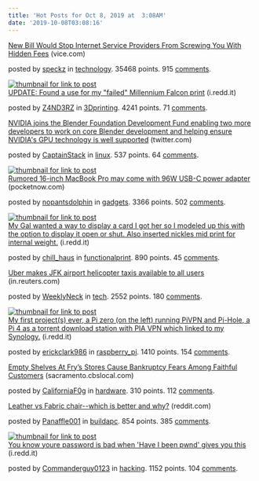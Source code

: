 ```yaml
---
title: 'Hot Posts for Oct 8, 2019 at  3:08AM'
date: '2019-10-08T03:08:16'
---
```

<article><div><a href='https://www.vice.com/en_us/article/j57ddb/new-bill-would-stop-internet-service-providers-from-screwing-you-with-hidden-fees'>New Bill Would Stop Internet Service Providers From Screwing You With Hidden Fees</a> (vice.com)<p>posted by <a href='https://www.reddit.com/user/speckz'>speckz</a> in <a href='https://www.reddit.com/r/technology'>technology</a>. 35468 points. 915 <a href='https://www.reddit.com/r/technology/comments/deikwo/new_bill_would_stop_internet_service_providers/'>comments</a>.</p></div></article>

<article><a href='https://i.redd.it/9406zjn1p4r31.jpg'><img src='https://b.thumbs.redditmedia.com/CqDbb7MN_yQ7L9TvKY9Aq6VAlUWhFFssRd9VIWCRr7k.jpg' alt='thumbnail for link to post'></a><div><a href='https://i.redd.it/9406zjn1p4r31.jpg'>UPDATE: Found a use for my "failed" Millennium Falcon print</a> (i.redd.it)<p>posted by <a href='https://www.reddit.com/user/Z4ND3RZ'>Z4ND3RZ</a> in <a href='https://www.reddit.com/r/3Dprinting'>3Dprinting</a>. 4241 points. 71 <a href='https://www.reddit.com/r/3Dprinting/comments/dek4fc/update_found_a_use_for_my_failed_millennium/'>comments</a>.</p></div></article>

<article><div><a href='https://twitter.com/blender_org/status/1181199681797443591'>NVIDIA joins the Blender Foundation Development Fund enabling two more developers to work on core Blender development and helping ensure NVIDIA's GPU technology is well supported</a> (twitter.com)<p>posted by <a href='https://www.reddit.com/user/CaptainStack'>CaptainStack</a> in <a href='https://www.reddit.com/r/linux'>linux</a>. 537 points. 64 <a href='https://www.reddit.com/r/linux/comments/depu5p/nvidia_joins_the_blender_foundation_development/'>comments</a>.</p></div></article>

<article><a href='https://pocketnow.com/96w-usb-c-power-adaptor-rumored-for-the-16-inch-macbook-pro'><img src='https://b.thumbs.redditmedia.com/4RhGpYFiqWg4nE6eKyMfkGdUeDi5T6EZXma56XuD_5Q.jpg' alt='thumbnail for link to post'></a><div><a href='https://pocketnow.com/96w-usb-c-power-adaptor-rumored-for-the-16-inch-macbook-pro'>Rumored 16-inch MacBook Pro may come with 96W USB-C power adapter</a> (pocketnow.com)<p>posted by <a href='https://www.reddit.com/user/nopantsdolphin'>nopantsdolphin</a> in <a href='https://www.reddit.com/r/gadgets'>gadgets</a>. 3366 points. 502 <a href='https://www.reddit.com/r/gadgets/comments/dehszz/rumored_16inch_macbook_pro_may_come_with_96w_usbc/'>comments</a>.</p></div></article>

<article><a href='https://i.redd.it/9ro3li7eb5r31.jpg'><img src='https://b.thumbs.redditmedia.com/u_IN3-wi-ERkV6X1gXXHC0dVsvtNn6HDQbEuILrVV9w.jpg' alt='thumbnail for link to post'></a><div><a href='https://i.redd.it/9ro3li7eb5r31.jpg'>My Gal wanted a way to display a card I got her so I modeled up this with the option to display it open or shut. Also inserted nickles mid print for internal weight.</a> (i.redd.it)<p>posted by <a href='https://www.reddit.com/user/chill_haus'>chill_haus</a> in <a href='https://www.reddit.com/r/functionalprint'>functionalprint</a>. 890 points. 45 <a href='https://www.reddit.com/r/functionalprint/comments/deltz7/my_gal_wanted_a_way_to_display_a_card_i_got_her/'>comments</a>.</p></div></article>

<article><div><a href='https://in.reuters.com/article/uber-copter/uber-makes-jfk-airport-helicopter-taxis-available-to-all-users-idINKBN1WI15X'>Uber makes JFK airport helicopter taxis available to all users</a> (in.reuters.com)<p>posted by <a href='https://www.reddit.com/user/WeeklyNeck'>WeeklyNeck</a> in <a href='https://www.reddit.com/r/tech'>tech</a>. 2552 points. 180 <a href='https://www.reddit.com/r/tech/comments/dehsp6/uber_makes_jfk_airport_helicopter_taxis_available/'>comments</a>.</p></div></article>

<article><a href='https://i.redd.it/cbvxss7za4r31.jpg'><img src='https://a.thumbs.redditmedia.com/-VKk6Rsmz7NZ_IqV0cx_0TJcu-j49Ck2QKS6rcT4PX8.jpg' alt='thumbnail for link to post'></a><div><a href='https://i.redd.it/cbvxss7za4r31.jpg'>My first project(s) ever, a Pi zero (on the left) running PiVPN and Pi-Hole, a Pi 4 as a torrent download station with PIA VPN which linked to my Synology.</a> (i.redd.it)<p>posted by <a href='https://www.reddit.com/user/erickclark986'>erickclark986</a> in <a href='https://www.reddit.com/r/raspberry_pi'>raspberry_pi</a>. 1410 points. 154 <a href='https://www.reddit.com/r/raspberry_pi/comments/dej6jq/my_first_projects_ever_a_pi_zero_on_the_left/'>comments</a>.</p></div></article>

<article><div><a href='https://sacramento.cbslocal.com/2019/10/07/frys-bankruptcy-fears-customers/'>Empty Shelves At Fry’s Stores Cause Bankruptcy Fears Among Faithful Customers</a> (sacramento.cbslocal.com)<p>posted by <a href='https://www.reddit.com/user/CaliforniaF0g'>CaliforniaF0g</a> in <a href='https://www.reddit.com/r/hardware'>hardware</a>. 310 points. 112 <a href='https://www.reddit.com/r/hardware/comments/deo2tj/empty_shelves_at_frys_stores_cause_bankruptcy/'>comments</a>.</p></div></article>

<article><div><a href='https://www.reddit.com/r/buildapc/comments/dej5u9/leather_vs_fabric_chairwhich_is_better_and_why/'>Leather vs Fabric chair--which is better and why?</a> (reddit.com)<p>posted by <a href='https://www.reddit.com/user/Panaffle001'>Panaffle001</a> in <a href='https://www.reddit.com/r/buildapc'>buildapc</a>. 854 points. 385 <a href='https://www.reddit.com/r/buildapc/comments/dej5u9/leather_vs_fabric_chairwhich_is_better_and_why/'>comments</a>.</p></div></article>

<article><a href='https://i.redd.it/mru6q00i03r31.png'><img src='https://b.thumbs.redditmedia.com/Nx5S9Jy4kk-zP_aXzqTzgp6OX-krLO1Q0ByNkIWwomQ.jpg' alt='thumbnail for link to post'></a><div><a href='https://i.redd.it/mru6q00i03r31.png'>You know youre password is bad when 'Have I been pwnd' gives you this</a> (i.redd.it)<p>posted by <a href='https://www.reddit.com/user/Commanderguy0123'>Commanderguy0123</a> in <a href='https://www.reddit.com/r/hacking'>hacking</a>. 1152 points. 104 <a href='https://www.reddit.com/r/hacking/comments/degpuh/you_know_youre_password_is_bad_when_have_i_been/'>comments</a>.</p></div></article>

